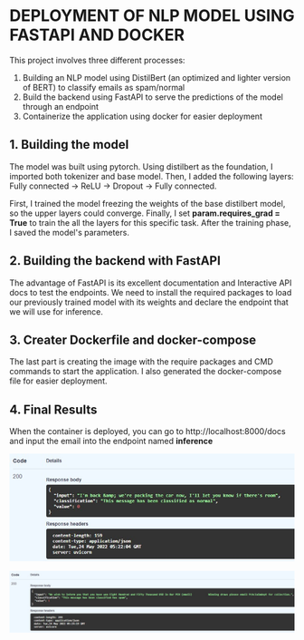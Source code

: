 # DEPLOYMENT OF NLP MODEL USING FASTAPI AND DOCKER

This project involves three different processes:

1. Building an NLP model using DistilBert (an optimized and lighter version of BERT) to classify emails as spam/normal
2. Build the backend using FastAPI to serve the predictions of the model through an endpoint
3. Containerize the application using docker for easier deployment

## 1. Building the model

The model was built using pytorch. Using distilbert as the foundation, I imported both tokenizer and base model. Then, I added the following layers: <br>
Fully connected -> ReLU -> Dropout -> Fully connected.

First, I trained the model freezing the weights of the base distilbert model, so the upper layers could converge.
Finally, I set **param.requires_grad = True** to train the all the layers for this specific task.
After the training phase, I saved the model's parameters.

## 2. Building the backend with FastAPI

The advantage of FastAPI is its excellent documentation and Interactive API docs to test the endpoints.
We need to install the required packages to load our previously trained model with its weights and declare the endpoint that we will use for inference.

## 3. Creater Dockerfile and docker-compose

The last part is creating the image with the require packages and CMD commands to start the application. I also generated the docker-compose file for easier deployment.

## 4. Final Results

When the container is deployed, you can go to http://localhost:8000/docs and input the email into the endpoint named **inference**

![Normal](./images/normal.jpg)

![Spam](./images/spam.jpg)
